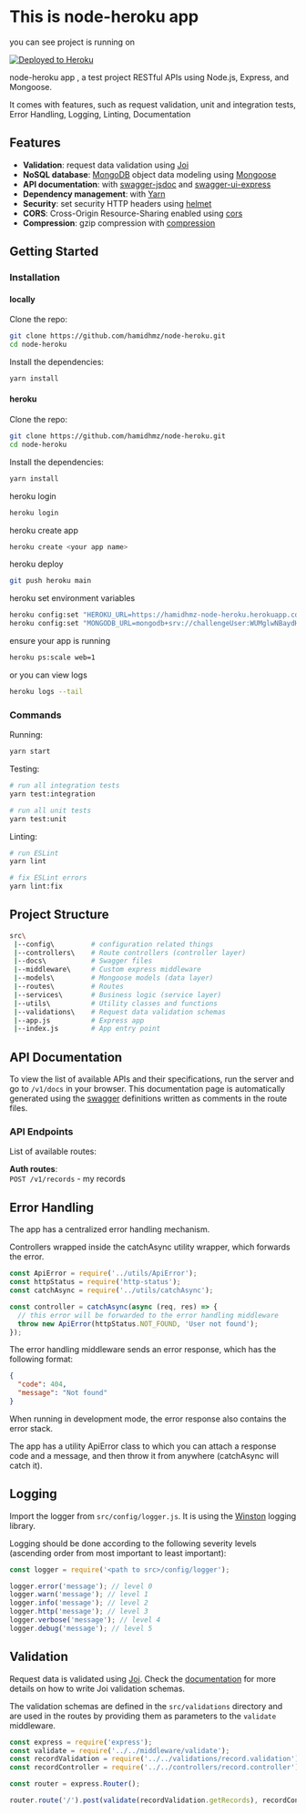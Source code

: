 # This is node-heroku app

you can see project is running on 

[![Deployed to Heroku](https://www.herokucdn.com/deploy/button.png)](https://hamidhmz-node-heroku.herokuapp.com/v1/docs)

node-heroku app , a test project RESTful APIs using Node.js, Express, and Mongoose.

It comes with features, such as request validation, unit and integration tests, Error Handling, Logging, Linting, Documentation

## Features

- **Validation**: request data validation using [Joi](https://github.com/hapijs/joi)
- **NoSQL database**: [MongoDB](https://www.mongodb.com) object data modeling using [Mongoose](https://mongoosejs.com)
- **API documentation**: with [swagger-jsdoc](https://github.com/Surnet/swagger-jsdoc) and [swagger-ui-express](https://github.com/scottie1984/swagger-ui-express)
- **Dependency management**: with [Yarn](https://yarnpkg.com)
- **Security**: set security HTTP headers using [helmet](https://helmetjs.github.io)
- **CORS**: Cross-Origin Resource-Sharing enabled using [cors](https://github.com/expressjs/cors)
- **Compression**: gzip compression with [compression](https://github.com/expressjs/compression)

## Getting Started

### Installation

#### locally

Clone the repo:

```bash
git clone https://github.com/hamidhmz/node-heroku.git
cd node-heroku
```

Install the dependencies:

```bash
yarn install
```

#### heroku

Clone the repo:

```bash
git clone https://github.com/hamidhmz/node-heroku.git
cd node-heroku
```

Install the dependencies:

```bash
yarn install
```

heroku login

```bash
heroku login
```

heroku create app

```bash
heroku create <your app name>
```

heroku deploy

```bash
git push heroku main
```

heroku set environment variables

```bash
heroku config:set "HEROKU_URL=https://hamidhmz-node-heroku.herokuapp.com/"
heroku config:set "MONGODB_URL=mongodb+srv://challengeUser:WUMglwNBaydH8Yvu@challenge-xzwqd.mongodb.net/getir-case-study?retryWrites=true"
```

ensure your app is running

```bash
heroku ps:scale web=1
```

or you can view logs

```bash
heroku logs --tail
```

### Commands

Running:

```bash
yarn start
```

Testing:

```bash
# run all integration tests
yarn test:integration

# run all unit tests
yarn test:unit

```

Linting:

```bash
# run ESLint
yarn lint

# fix ESLint errors
yarn lint:fix

```

## Project Structure

```bash
src\
 |--config\         # configuration related things
 |--controllers\    # Route controllers (controller layer)
 |--docs\           # Swagger files
 |--middleware\     # Custom express middleware
 |--models\         # Mongoose models (data layer)
 |--routes\         # Routes
 |--services\       # Business logic (service layer)
 |--utils\          # Utility classes and functions
 |--validations\    # Request data validation schemas
 |--app.js          # Express app
 |--index.js        # App entry point
```

## API Documentation

To view the list of available APIs and their specifications, run the server and go to `/v1/docs` in your browser. This documentation page is automatically generated using the [swagger](https://swagger.io/) definitions written as comments in the route files.

### API Endpoints

List of available routes:

**Auth routes**:\
`POST /v1/records` - my records

## Error Handling

The app has a centralized error handling mechanism.

Controllers wrapped inside the catchAsync utility wrapper, which forwards the error.

```javascript
const ApiError = require('../utils/ApiError');
const httpStatus = require('http-status');
const catchAsync = require('../utils/catchAsync');

const controller = catchAsync(async (req, res) => {
  // this error will be forwarded to the error handling middleware
  throw new ApiError(httpStatus.NOT_FOUND, 'User not found');
});
```

The error handling middleware sends an error response, which has the following format:

```json
{
  "code": 404,
  "message": "Not found"
}
```

When running in development mode, the error response also contains the error stack.

The app has a utility ApiError class to which you can attach a response code and a message, and then throw it from anywhere (catchAsync will catch it).

## Logging

Import the logger from `src/config/logger.js`. It is using the [Winston](https://github.com/winstonjs/winston) logging library.

Logging should be done according to the following severity levels (ascending order from most important to least important):

```javascript
const logger = require('<path to src>/config/logger');

logger.error('message'); // level 0
logger.warn('message'); // level 1
logger.info('message'); // level 2
logger.http('message'); // level 3
logger.verbose('message'); // level 4
logger.debug('message'); // level 5
```

## Validation

Request data is validated using [Joi](https://joi.dev/). Check the [documentation](https://joi.dev/api/) for more details on how to write Joi validation schemas.

The validation schemas are defined in the `src/validations` directory and are used in the routes by providing them as parameters to the `validate` middleware.

```javascript
const express = require('express');
const validate = require('../../middleware/validate');
const recordValidation = require('../../validations/record.validation');
const recordController = require('../../controllers/record.controller');

const router = express.Router();

router.route('/').post(validate(recordValidation.getRecords), recordController.getRecords);
```
